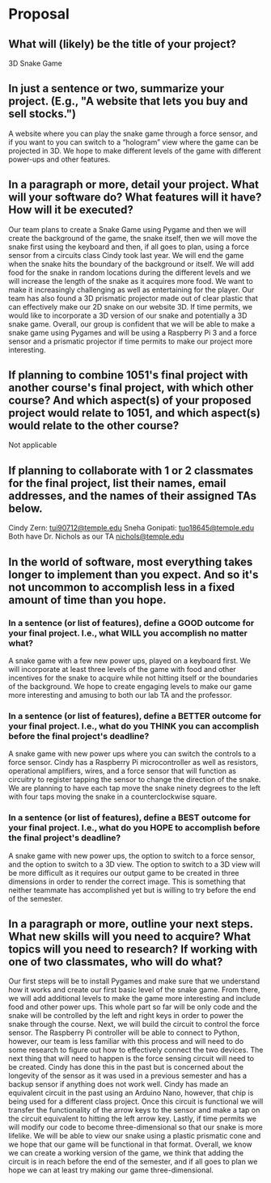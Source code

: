 # Proposal

## What will (likely) be the title of your project?

3D Snake Game 

## In just a sentence or two, summarize your project. (E.g., "A website that lets you buy and sell stocks.")

A website where you can play the snake game through a force sensor, and if you want to you can switch to a “hologram” view where the game can be projected in 3D. We hope to make different levels of the game with different power-ups and other features.

## In a paragraph or more, detail your project. What will your software do? What features will it have? How will it be executed?

Our team plans to create a Snake Game using Pygame and then we will create the background of the game, the snake itself, then we will move the snake first using the keyboard and then, if all goes to plan, using a force sensor from a circuits class Cindy took last year. We will end the game when the snake hits the boundary of the background or itself. We will add food for the snake in random locations during the different levels and we will increase the length of the snake as it acquires more food. We want to make it increasingly challenging as well as entertaining for the player. Our team has also found a 3D prismatic projector made out of clear plastic that can effectively make our 2D snake on our website 3D. If time permits, we would like to incorporate a 3D version of our snake and potentially a 3D snake game. Overall, our group is confident that we will be able to make a snake game using Pygames and will be using a Raspberry Pi 3 and a force sensor and a prismatic projector if time permits to make our project more interesting.

## If planning to combine 1051's final project with another course's final project, with which other course? And which aspect(s) of your proposed project would relate to 1051, and which aspect(s) would relate to the other course?

Not applicable

## If planning to collaborate with 1 or 2 classmates for the final project, list their names, email addresses, and the names of their assigned TAs below.

Cindy Zern: tui90712@temple.edu
Sneha Gonipati: tuo18645@temple.edu
Both have Dr. Nichols as our TA nichols@temple.edu

## In the world of software, most everything takes longer to implement than you expect. And so it's not uncommon to accomplish less in a fixed amount of time than you hope.

### In a sentence (or list of features), define a GOOD outcome for your final project. I.e., what WILL you accomplish no matter what?

A snake game with a few new power ups, played on a keyboard first. We will incorporate at least three levels of the game with food and other incentives for the snake to acquire while not hitting itself or the boundaries of the background. We hope to create engaging levels to make our game more interesting and amusing to both our lab TA and the professor. 

### In a sentence (or list of features), define a BETTER outcome for your final project. I.e., what do you THINK you can accomplish before the final project's deadline?

A snake game with new power ups where you can switch the controls to a force sensor. Cindy has a Raspberry Pi microcontroller as well as resistors, operational amplifiers, wires, and a force sensor that will function as circuitry to register tapping the sensor to change the direction of the snake. We are planning to have each tap move the snake ninety degrees to the left with four taps moving the snake in a counterclockwise square.

### In a sentence (or list of features), define a BEST outcome for your final project. I.e., what do you HOPE to accomplish before the final project's deadline?

A snake game with new power ups, the option to switch to a force sensor, and the option to switch to a 3D view. The option to switch to a 3D view will be more difficult as it requires our output game to be created in three dimensions in order to render the correct image. This is something that neither teammate has accomplished yet but is willing to try before the end of the semester.

## In a paragraph or more, outline your next steps. What new skills will you need to acquire? What topics will you need to research? If working with one of two classmates, who will do what?

Our first steps will be to install Pygames and make sure that we understand how it works and create our first basic level of the snake game. From there, we will add additional levels to make the game more interesting and include food and other power ups. This whole part so far will be only code and the snake will be controlled by the left and right keys in order to power the snake through the course. Next, we will build the circuit to control the force sensor. The Raspberry Pi controller will be able to connect to Python, however, our team is less familiar with this process and will need to do some research to figure out how to effectively connect the two devices. The next thing that will need to happen is the force sensing circuit will need to be created. Cindy has done this in the past but is concerned about the longevity of the sensor as it was used in a previous semester and has a backup sensor if anything does not work well. Cindy has made an equivalent circuit in the past using an Arduino Nano, however, that chip is being used for a different class project. Once this circuit is functional we will transfer the functionality of the arrow keys to the sensor and make a tap on the circuit equivalent to hitting the left arrow key. Lastly, if time permits we will modify our code to become three-dimensional so that our snake is more lifelike. We will be able to view our snake using a plastic prismatic cone and we hope that our game will be functional in that format. Overall, we know we can create a working version of the game, we think that adding the circuit is in reach before the end of the semester, and if all goes to plan we hope we can at least try making our game three-dimensional.
